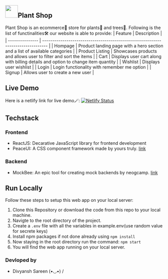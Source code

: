 ##  <img width="40px" src="https://user-images.githubusercontent.com/59335572/166894759-c505d507-03c8-46d9-ad1c-570e1c8375ff.svg" />Plant Shop

Plant Shop is an ecommerce🛒 store for plants🌱 and trees🌴. Following is the list of functinalities🛠️ our website is able to provide:
| Feature         | Description                                                                      |
| --------------- | -------------------------------------------------------------------------------- |
| Hompage         | Product landing page with a hero section and a list of available categories      |
| Product Listing | Showcases products and allows user to filter and sort the items                  | 
| Cart            | Displays user cart along with billing details and option to change item quantity |
| Wishlist        | Displays user wishlist                                                           |
| Login           | Login functionality with remember me option                                      |
| Signup          | Allows user to create a new user                                                 |

## Live Demo 

Here is a netlify link for live demo🪄: [![Netlify Status](https://api.netlify.com/api/v1/badges/810b0aec-ee6e-4c4c-acbc-6370bdab179e/deploy-status)](https://gardenshop.netlify.app/)

## Techstack

### Frontend

- ReactJS: Decarative JavaScript library for frontend development
- PeaceUI: A CSS component framework made by yours truly. [link](https://peaceui.netlify.app/)

### Backend

- MockBee: An epic tool for creating mock backends by neogcamp. [link](https://mockbee.netlify.app/)

## Run Locally

Follow these steps to setup this web app on your local server:

1. Clone this Repository or download the code from this repo to your local machine.
2. Navigte to the root directory of the project.
3. Create a `.env` file with all the variables in example.env(use random value for secrete keys)
4. Install npm packages if not done already using `npm install`
5. Now staying in the root directory run the command: `npm start`
6. You will find the web app running on your local server.

### Devloped by

* Divyansh Sareen  (•◡•) /
